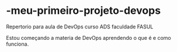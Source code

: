 # -meu-primeiro-projeto-devops
Repertorio para aula de DevOps curso ADS faculdade FASUL

Estou começando a materia de DevOps aprendendo o que é e como funciona.




